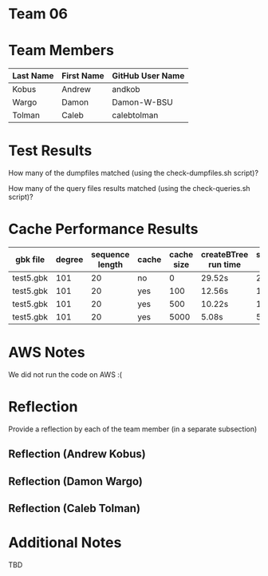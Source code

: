 # Team 06

# Team Members

Last Name       | First Name      | GitHub User Name
--------------- | --------------- | --------------------
Kobus           | Andrew          | andkob
Wargo           | Damon           | Damon-W-BSU
Tolman          | Caleb           | calebtolman

# Test Results
How many of the dumpfiles matched (using the check-dumpfiles.sh script)?

How many of the query files results matched (using the check-queries.sh script)?

# Cache Performance Results
| gbk file | degree | sequence length | cache | cache size | createBTree run time | searchBTree run time |
| -------- | ------ | --------------- | ----- | ---------- | -------------------- | -------------------- |
| test5.gbk|  101   |     20          |  no   |    0       |        29.52s        |        29.52s        |
| test5.gbk|  101   |     20          |  yes  |    100     |        12.56s        |        12.56s        |
| test5.gbk|  101   |     20          |  yes  |    500     |        10.22s        |        10.22s        |
| test5.gbk|  101   |     20          |  yes  |    5000    |        5.08s         |        5.08s         |

# AWS Notes
We did not run the code on AWS :(

# Reflection

Provide a reflection by each of the team member (in a separate subsection)

## Reflection (Andrew Kobus)
## Reflection (Damon Wargo)
## Reflection (Caleb Tolman)

# Additional Notes
TBD

